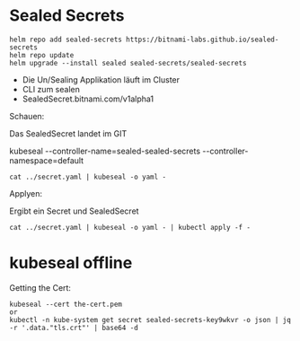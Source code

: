 # Sealed Secrets

~~~
helm repo add sealed-secrets https://bitnami-labs.github.io/sealed-secrets
helm repo update
helm upgrade --install sealed sealed-secrets/sealed-secrets
~~~

* Die Un/Sealing Applikation läuft im Cluster
* CLI zum sealen
* SealedSecret.bitnami.com/v1alpha1

Schauen:

Das SealedSecret landet im GIT

 kubeseal  --controller-name=sealed-sealed-secrets --controller-namespace=default
~~~
cat ../secret.yaml | kubeseal -o yaml -
~~~


Applyen:

Ergibt ein Secret und SealedSecret 

~~~
cat ../secret.yaml | kubeseal -o yaml - | kubectl apply -f -
~~~

# kubeseal offline


Getting the Cert:

~~~
kubeseal --cert the-cert.pem
or
kubectl -n kube-system get secret sealed-secrets-key9wkvr -o json | jq -r '.data."tls.crt"' | base64 -d 
~~~

